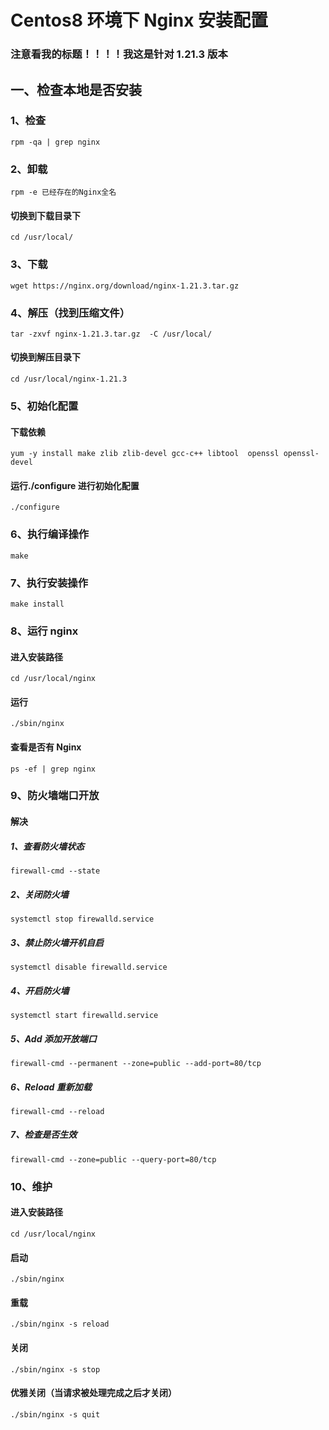 # Centos8 环境下 Nginx 安装配置 #
### 注意看我的标题！！！！我这是针对 1.21.3 版本 ###
## 一、检查本地是否安装 ##
### 1、检查 ###
    rpm -qa | grep nginx
### 2、卸载 ###
    rpm -e 已经存在的Nginx全名	
#### 切换到下载目录下 ####
	cd /usr/local/
### 3、下载 ###
	wget https://nginx.org/download/nginx-1.21.3.tar.gz 
### 4、解压（找到压缩文件） ###
	tar -zxvf nginx-1.21.3.tar.gz  -C /usr/local/
#### 切换到解压目录下 ####
	cd /usr/local/nginx-1.21.3
### 5、初始化配置
#### 下载依赖	
	yum -y install make zlib zlib-devel gcc-c++ libtool  openssl openssl-devel
#### 运行./configure 进行初始化配置
	./configure
### 6、执行编译操作
	make
### 7、执行安装操作
	make install
### 8、运行 nginx
#### 进入安装路径
	cd /usr/local/nginx
#### 运行
	./sbin/nginx
#### 查看是否有 Nginx
	ps -ef | grep nginx
### 9、防火墙端口开放 ###
#### 解决 ####
##### 1、查看防火墙状态 #####
	firewall-cmd --state
##### 2、关闭防火墙 #####
	systemctl stop firewalld.service
##### 3、禁止防火墙开机自启 #####
	systemctl disable firewalld.service
##### 4、开启防火墙 #####
	systemctl start firewalld.service
##### 5、Add 添加开放端口 #####
	firewall-cmd --permanent --zone=public --add-port=80/tcp
##### 6、Reload 重新加载 #####
	firewall-cmd --reload
##### 7、检查是否生效 ######
	firewall-cmd --zone=public --query-port=80/tcp
### 10、维护
#### 进入安装路径
	cd /usr/local/nginx
#### 启动
	./sbin/nginx
#### 重载
	./sbin/nginx -s reload
#### 关闭
	./sbin/nginx -s stop
#### 优雅关闭（当请求被处理完成之后才关闭）
	./sbin/nginx -s quit
